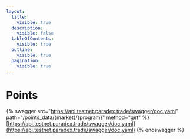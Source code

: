 ```yaml
---
layout:
  title:
    visible: true
  description:
    visible: false
  tableOfContents:
    visible: true
  outline:
    visible: true
  pagination:
    visible: true
---
```


# Points



{% swagger src="https://api.testnet.paradex.trade/swagger/doc.yaml" path="/points_data/{market}/{program}" method="get" %}
[https://api.testnet.paradex.trade/swagger/doc.yaml](https://api.testnet.paradex.trade/swagger/doc.yaml)
{% endswagger %}
